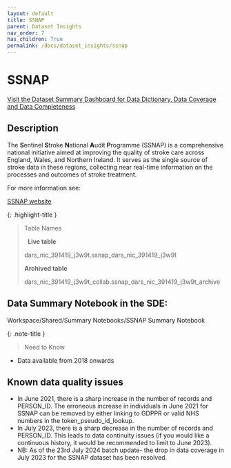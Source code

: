 ```yaml
---
layout: default
title: SSNAP
parent: Dataset Insights
nav_order: 7
has_children: True
permalink: /docs/dataset_insights/ssnap
---
```



# SSNAP

<span class="fs-3">
  <a href="https://bhf-dsc-hds.shinyapps.io/cvd-covid-tre-dashboard/" class="btn" target="_blank">Visit the Dataset Summary Dashboard for Data Dictionary, Data Coverage and Data Completeness</a>
</span>

## Description

The **S**entinel **S**troke **N**ational **A**udit **P**rogramme (SSNAP) is a comprehensive national initiative aimed at improving the quality of stroke care across England, Wales, and Northern Ireland. It serves as the single source of stroke data in these regions, collecting near real-time information on the processes and outcomes of stroke treatment.

For more information see:

<span class="fs-3">
  <a href="https://www.strokeaudit.org/About-SSNAP.aspx" class="btn" target="_blank">SSNAP website</a>
</span>


{: .highlight-title }
> Table Names
>
> &nbsp;
> **Live table**
> >
> dars_nic_391419_j3w9t.ssnap_dars_nic_391419_j3w9t
>
> **Archived table**
> >
> dars_nic_391419_j3w9t_collab.ssnap_dars_nic_391419_j3w9t_archive

## Data Summary Notebook in the SDE:

Workspace/Shared/Summary Notebooks/SSNAP Summary Notebook

{: .note-title }
> Need to Know
>
 - Data available from 2018 onwards
>


## Known data quality issues
- In June 2021, there is a sharp increase in the number of records and PERSON_ID. The erroneous increase in individuals in June 2021 for SSNAP can be removed by either linking to GDPPR or valid NHS numbers in the token_pseudo_id_lookup.
- In July 2023, there is a sharp decrease in the number of records and PERSON_ID. This leads to data continuity issues (if you would like a continuous history, it would be recommended to limit to June 2023). 
- NB: As of the 23rd July 2024 batch update- the drop in data coverage in July 2023 for the SSNAP dataset has been resolved.  

